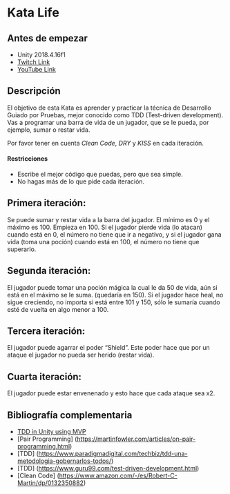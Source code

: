 # Kata Life 

## Antes de empezar
- Unity 2018.4.16f1
- [Twitch Link](https://www.twitch.tv/videos/681730266)
- [YouTube Link](https://www.youtube.com/watch?v=jqWzNBGKzJQ)

## Descripción

El objetivo de esta Kata es aprender y practicar la técnica de Desarrollo Guiado por Pruebas, mejor conocido como TDD (Test-driven development).
Vas a programar una barra de vida de un jugador, que se le pueda, por ejemplo, sumar o restar vida.

Por favor tener en cuenta *Clean Code*, *DRY* y *KISS* en cada iteración.

#### Restricciones
* Escribe el mejor código que puedas, pero que sea simple.
* No hagas más de lo que pide cada iteración.

## Primera iteración:
Se puede sumar y restar vida a la barra del jugador. El mínimo es 0 y el máximo es 100. Empieza en 100.
Si el jugador pierde vida (lo atacan) cuando está en 0, el número no tiene que ir a negativo, y si el jugador gana vida (toma una poción) cuando está en 100, el número no tiene que superarlo.

## Segunda iteración:
El jugador puede tomar una poción mágica la cual le da 50 de vida, aún si está en el máximo se le suma. (quedaría en 150). 
Si el jugador hace heal, no sigue creciendo, no importa si está entre 101 y 150, sólo le sumaría cuando esté de vuelta en algo menor a 100.

## Tercera iteración:
El jugador puede agarrar el poder “Shield”. Este poder hace que por un ataque el jugador no pueda ser herido (restar vida).

## Cuarta iteración:
El jugador puede estar envenenado y esto hace que cada ataque sea x2.


## Bibliografía complementaria
- [TDD in Unity using MVP](https://engineering.etermax.com/how-to-tdd-in-unity-using-the-mvp-pattern-a646ffbe996f) 
- [Pair Programming] (https://martinfowler.com/articles/on-pair-programming.html)
- [TDD] (https://www.paradigmadigital.com/techbiz/tdd-una-metodologia-gobernarlos-todos/)
- [TDD] (https://www.guru99.com/test-driven-development.html)
- [Clean Code] (https://www.amazon.com/-/es/Robert-C-Martin/dp/0132350882)
